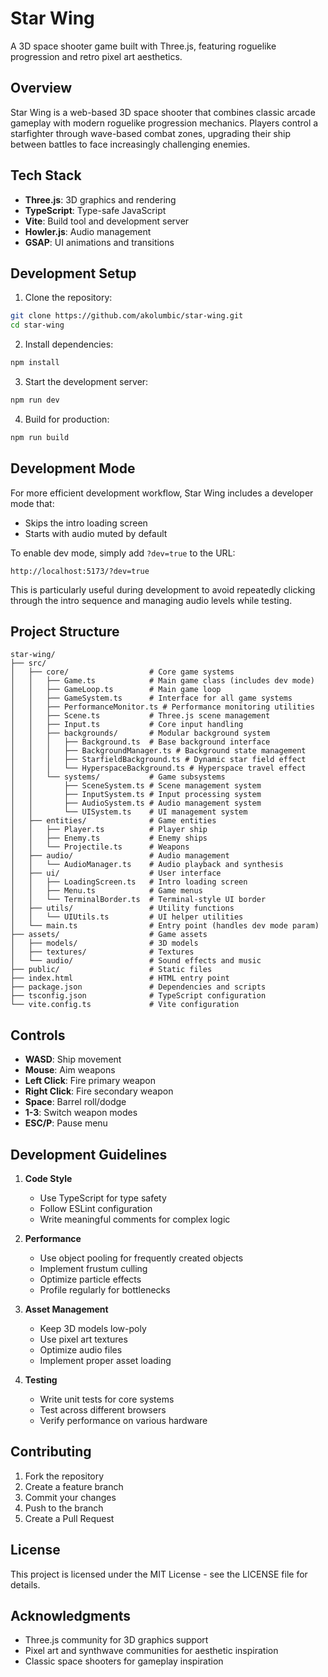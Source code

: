 # Star Wing

A 3D space shooter game built with Three.js, featuring roguelike progression and retro pixel art aesthetics.

## Overview

Star Wing is a web-based 3D space shooter that combines classic arcade gameplay with modern roguelike progression mechanics. Players control a starfighter through wave-based combat zones, upgrading their ship between battles to face increasingly challenging enemies.

## Tech Stack

- **Three.js**: 3D graphics and rendering
- **TypeScript**: Type-safe JavaScript
- **Vite**: Build tool and development server
- **Howler.js**: Audio management
- **GSAP**: UI animations and transitions

## Development Setup

1. Clone the repository:

```bash
git clone https://github.com/akolumbic/star-wing.git
cd star-wing
```

2. Install dependencies:

```bash
npm install
```

3. Start the development server:

```bash
npm run dev
```

4. Build for production:

```bash
npm run build
```

## Development Mode

For more efficient development workflow, Star Wing includes a developer mode that:

- Skips the intro loading screen
- Starts with audio muted by default

To enable dev mode, simply add `?dev=true` to the URL:

```
http://localhost:5173/?dev=true
```

This is particularly useful during development to avoid repeatedly clicking through the intro sequence and managing audio levels while testing.

## Project Structure

```
star-wing/
├── src/
│   ├── core/                  # Core game systems
│   │   ├── Game.ts            # Main game class (includes dev mode)
│   │   ├── GameLoop.ts        # Main game loop
│   │   ├── GameSystem.ts      # Interface for all game systems
│   │   ├── PerformanceMonitor.ts # Performance monitoring utilities
│   │   ├── Scene.ts           # Three.js scene management
│   │   ├── Input.ts           # Core input handling
│   │   ├── backgrounds/       # Modular background system
│   │   │   ├── Background.ts  # Base background interface
│   │   │   ├── BackgroundManager.ts # Background state management
│   │   │   ├── StarfieldBackground.ts # Dynamic star field effect
│   │   │   └── HyperspaceBackground.ts # Hyperspace travel effect
│   │   └── systems/           # Game subsystems
│   │       ├── SceneSystem.ts # Scene management system
│   │       ├── InputSystem.ts # Input processing system
│   │       ├── AudioSystem.ts # Audio management system
│   │       └── UISystem.ts    # UI management system
│   ├── entities/              # Game entities
│   │   ├── Player.ts          # Player ship
│   │   ├── Enemy.ts           # Enemy ships
│   │   └── Projectile.ts      # Weapons
│   ├── audio/                 # Audio management
│   │   └── AudioManager.ts    # Audio playback and synthesis
│   ├── ui/                    # User interface
│   │   ├── LoadingScreen.ts   # Intro loading screen
│   │   ├── Menu.ts            # Game menus
│   │   └── TerminalBorder.ts  # Terminal-style UI border
│   ├── utils/                 # Utility functions
│   │   └── UIUtils.ts         # UI helper utilities
│   └── main.ts                # Entry point (handles dev mode param)
├── assets/                    # Game assets
│   ├── models/                # 3D models
│   ├── textures/              # Textures
│   └── audio/                 # Sound effects and music
├── public/                    # Static files
├── index.html                 # HTML entry point
├── package.json               # Dependencies and scripts
├── tsconfig.json              # TypeScript configuration
└── vite.config.ts             # Vite configuration
```

## Controls

- **WASD**: Ship movement
- **Mouse**: Aim weapons
- **Left Click**: Fire primary weapon
- **Right Click**: Fire secondary weapon
- **Space**: Barrel roll/dodge
- **1-3**: Switch weapon modes
- **ESC/P**: Pause menu

## Development Guidelines

1. **Code Style**

   - Use TypeScript for type safety
   - Follow ESLint configuration
   - Write meaningful comments for complex logic

2. **Performance**

   - Use object pooling for frequently created objects
   - Implement frustum culling
   - Optimize particle effects
   - Profile regularly for bottlenecks

3. **Asset Management**

   - Keep 3D models low-poly
   - Use pixel art textures
   - Optimize audio files
   - Implement proper asset loading

4. **Testing**
   - Write unit tests for core systems
   - Test across different browsers
   - Verify performance on various hardware

## Contributing

1. Fork the repository
2. Create a feature branch
3. Commit your changes
4. Push to the branch
5. Create a Pull Request

## License

This project is licensed under the MIT License - see the LICENSE file for details.

## Acknowledgments

- Three.js community for 3D graphics support
- Pixel art and synthwave communities for aesthetic inspiration
- Classic space shooters for gameplay inspiration
